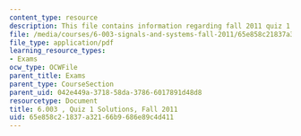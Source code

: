 ```yaml
---
content_type: resource
description: This file contains information regarding fall 2011 quiz 1 solutions.
file: /media/courses/6-003-signals-and-systems-fall-2011/65e858c21837a32166b9686e89c4d411_MIT6_003F11_q1_sol.pdf
file_type: application/pdf
learning_resource_types:
- Exams
ocw_type: OCWFile
parent_title: Exams
parent_type: CourseSection
parent_uid: 042e449a-3718-58da-3786-6017891d48d8
resourcetype: Document
title: 6.003 , Quiz 1 Solutions, Fall 2011
uid: 65e858c2-1837-a321-66b9-686e89c4d411
---
```

